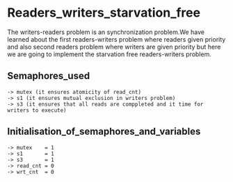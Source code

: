 # Readers_writers_starvation_free
The writers-readers problem is an synchronization problem.We have learned about the first readers-writers problem where readers given priority and also second readers problem where writers are given priority but here we are going to implement the starvation free readers-writers problem.
## Semaphores_used
    -> mutex (it ensures atomicity of read_cnt)
    -> s1 (it ensures mutual exclusion in writers problem) 
    -> s3 (it ensures that all reads are comppleted and it time for writers to execute)
## Initialisation_of_semaphores_and_variables
    -> mutex    = 1
    -> s1       = 1
    -> s3       = 1
    -> read_cnt = 0
    -> wrt_cnt  = 0
  
